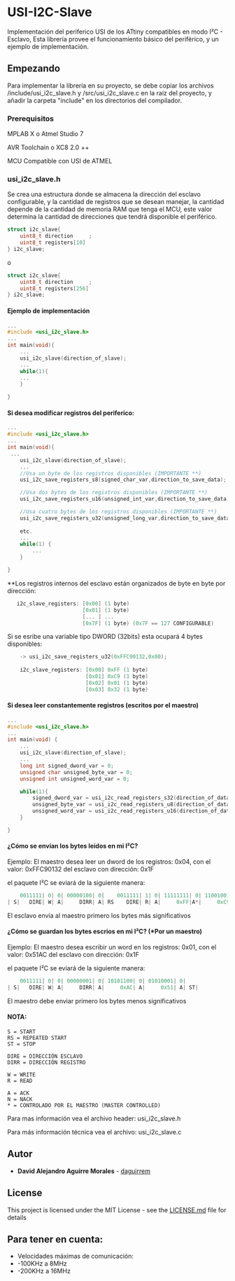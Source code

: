 # USI-I2C-Slave

Implementación del periferico USI de los ATtiny compatibles en modo I²C - Esclavo, Esta librería provee el funcionamiento básico del periférico, y un ejemplo de implementación.

## Empezando

Para implementar la librería en su proyecto, se debe copiar los archivos /include/usi_i2c_slave.h y /src/usi_i2c_slave.c en la raíz del proyecto, y añadir la carpeta "include" en los directorios del compilador.

### Prerequisitos

MPLAB X o Atmel Studio 7

AVR Toolchain o XC8 2.0 ++

MCU Compatible con USI de ATMEL

### usi_i2c_slave.h

Se crea una estructura donde se almacena la dirección del esclavo configurable, y la cantidad de registros que se desean manejar, la cantidad depende de la cantidad de memoria RAM que tenga el MCU, este valor determina la cantidad de direcciones que tendrá disponible el periférico.

```c
struct i2c_slave{
    uint8_t direction	  ;
    uint8_t registers[10]
} i2c_slave;

```
o

```c
struct i2c_slave{
    uint8_t direction	  ;
    uint8_t registers[256]
} i2c_slave;

```

#### Ejemplo de implementación

```c
...
#include <usi_i2c_slave.h>
...
int main(void){
    ...
    usi_i2c_slave(direction_of_slave);
    ...
    while(1){
    ...
    }

}
```
#### Si desea modificar registros del periferico:
```c
...
#include <usi_i2c_slave.h>
...
int main(void){
 ...
    usi_i2c_slave(direction_of_slave);
    ...
    //Usa un byte de los registros disponibles (IMPORTANTE **)
    usi_i2c_save_registers_s8(signed_char_var,direction_to_save_data);

    //Usa dos bytes de los registros disponibles (IMPORTANTE **)
    usi_i2c_save_registers_u16(unsigned_int_var,direction_to_save_data);

    //Usa cuatro bytes de los registros disponibles (IMPORTANTE **)
    usi_i2c_save_registers_u32(unsigned_long_var,direction_to_save_data);
    
    etc.
    ...
    while(1) {
        ...
    }

}
```
**Los registros internos del esclavo están organizados de byte en byte por dirección:
```c
   i2c_slave_registers: [0x00] (1 byte)
                        [0x01] (1 byte)
                        [... ] ...
                        [0x7F] (1 byte) (0x7F == 127 CONFIGURABLE)
```
   Si se esribe una variable tipo DWORD (32bits) esta ocupará 4 bytes disponibles:
```c
    -> usi_i2c_save_registers_u32(0xFFC90132,0x00);
    
    i2c_slave_registers: [0x00] 0xFF (1 byte)
                         [0x01] 0xC9 (1 byte)
                         [0x02] 0x01 (1 byte)
                         [0x03] 0x32 (1 byte)
```

#### Si desea leer constantemente registros (escritos por el maestro)

```c
...
#include <usi_i2c_slave.h>
...
int main(void) {
    ...
    usi_i2c_slave(direction_of_slave);
    ...
    long int signed_dword_var = 0;
    unsigned char unsigned_byte_var = 0;
    unsigned int unsigned_word_var = 0;

    while(1){
        signed_dword_var = usi_i2c_read_registers_s32(direction_of_data_in_registers);
        unsigned_byte_var = usi_i2c_read_registers_u8(direction_of_data_in_registers);
        unsigned_word_var = usi_i2c_read_registers_u16(direction_of_data_in_registers);
    }

}
```
#### ¿Cómo se envían los bytes leídos en mi I²C?
 
 Ejemplo: 
 El maestro desea leer un dword de los registros: 0x04, con el valor: 0xFFC90132
 del esclavo con dirección: 0x1F

 el paquete I²C se eviará de la siguiente manera:
```c
    0011111| 0| 0| 00000100| 0|    0011111| 1| 0| 11111111| 0| 11001001| 0| 00000001| 0| 00110010| 1|
| S|   DIRE| W| A|     DIRR| A| RS    DIRE| R| A|     0xFF|A*|     0xC9|A*|     0x01|A*|     0x32|N*| ST|
```
 El esclavo envía al maestro primero los bytes más significativos

 #### ¿Cómo se guardan los bytes escrios en mi I²C? (*Por un maestro)
 
 Ejemplo:
 El maestro desea escribir un word en los registros: 0x01, con el valor: 0x51AC
 del esclavo con dirección: 0x1F

 el paquete I²C se eviará de la siguiente manera:
```c
    0011111| 0| 0| 00000001| 0| 10101100| 0| 01010001| 0|
| S|   DIRE| W| A|     DIRR| A|     0xAC| A|     0x51| A| ST|
```
 El maestro debe enviar primero los bytes menos significativos

 #### NOTA:
 ```
 S = START
 RS = REPEATED START
 ST = STOP

 DIRE = DIRECCIÓN ESCLAVO
 DIRR = DIRECCIÓN REGISTRO
 
 W = WRITE
 R = READ

 A = ACK
 N = NACK
 * = CONTROLADO POR EL MAESTRO (MASTER CONTROLLED)
 ```
 
 Para mas información vea el archivo header: usi_i2c_slave.h
 
 Para más información técnica vea el archivo: usi_i2c_slave.c
 
## Autor

* **David Alejandro Aguirre Morales** - [daguirrem](https://github.com/daguirrem)

## License

This project is licensed under the MIT License - see the [LICENSE.md](LICENSE.md) file for details

## Para tener en cuenta:

* Velocidades máximas de comunicación:
* -100KHz a 8MHz
* -200KHz a 16MHz
